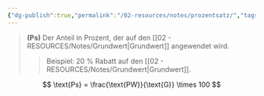 ```yaml
---
{"dg-publish":true,"permalink":"/02-resources/notes/prozentsatz/","tags":["mathe"],"noteIcon":"","updated":"2025-03-19T11:58:05.000+01:00"}
---
```


>**(Ps)**
>Der Anteil in Prozent, der auf den [[02 - RESOURCES/Notes/Grundwert\|Grundwert]] angewendet wird.  
>>Beispiel: 20 % Rabatt auf den [[02 - RESOURCES/Notes/Grundwert\|Grundwert]].
<style> .container {font-family: sans-serif; text-align: center;} .button-wrapper button {z-index: 1;height: 40px; width: 100px; margin: 10px;padding: 5px;} .excalidraw .App-menu_top .buttonList { display: flex;} .excalidraw-wrapper { height: 800px; margin: 50px; position: relative;} :root[dir="ltr"] .excalidraw .layer-ui__wrapper .zen-mode-transition.App-menu_bottom--transition-left {transform: none;} </style><script src="https://cdn.jsdelivr.net/npm/react@17/umd/react.production.min.js"></script><script src="https://cdn.jsdelivr.net/npm/react-dom@17/umd/react-dom.production.min.js"></script><script type="text/javascript" src="https://cdn.jsdelivr.net/npm/@excalidraw/excalidraw@0/dist/excalidraw.production.min.js"></script><div id="Prozentrechnung_2025-03-19_1132.30.excalidraw.md1"></div><script>(function(){const InitialData={"type":"excalidraw","version":2,"source":"https://github.com/zsviczian/obsidian-excalidraw-plugin/releases/tag/2.8.3","elements":[{"id":"TYplozRe7IiiLKrKLZEwD","type":"line","x":-343,"y":138.5625,"width":263,"height":459,"angle":0,"strokeColor":"#1e1e1e","backgroundColor":"transparent","fillStyle":"solid","strokeWidth":2,"strokeStyle":"solid","roughness":1,"opacity":100,"groupIds":[],"frameId":null,"index":"a0","roundness":{"type":2},"seed":2128737014,"version":56,"versionNonce":2052081142,"isDeleted":false,"boundElements":[],"updated":1742380380746,"link":null,"locked":false,"points":[[0,0],[263,-459]],"lastCommittedPoint":null,"startBinding":null,"endBinding":null,"startArrowhead":null,"endArrowhead":null},{"id":"43LmHdExBG6Q81h5Q7bg3","type":"line","x":-346,"y":140.5625,"width":446,"height":13,"angle":0,"strokeColor":"#1e1e1e","backgroundColor":"transparent","fillStyle":"solid","strokeWidth":2,"strokeStyle":"solid","roughness":1,"opacity":100,"groupIds":[],"frameId":null,"index":"a1","roundness":{"type":2},"seed":662705974,"version":76,"versionNonce":382230198,"isDeleted":false,"boundElements":[],"updated":1742380391792,"link":null,"locked":false,"points":[[0,0],[446,-13]],"lastCommittedPoint":null,"startBinding":null,"endBinding":null,"startArrowhead":null,"endArrowhead":null},{"id":"q-OSjxA1XOBoyzhbeWUfi","type":"line","x":-81,"y":-320.4375,"width":182,"height":448,"angle":0,"strokeColor":"#1e1e1e","backgroundColor":"transparent","fillStyle":"solid","strokeWidth":2,"strokeStyle":"solid","roughness":1,"opacity":100,"groupIds":[],"frameId":null,"index":"a2","roundness":{"type":2},"seed":1459034102,"version":80,"versionNonce":1348725238,"isDeleted":false,"boundElements":[],"updated":1742380396741,"link":null,"locked":false,"points":[[0,0],[182,448]],"lastCommittedPoint":null,"startBinding":null,"endBinding":null,"startArrowhead":null,"endArrowhead":null},{"id":"X10tYa9IYWkHgPLRBX4D7","type":"line","x":-214,"y":-87.4375,"width":229,"height":0,"angle":0,"strokeColor":"#1e1e1e","backgroundColor":"transparent","fillStyle":"solid","strokeWidth":2,"strokeStyle":"solid","roughness":1,"opacity":100,"groupIds":[],"frameId":null,"index":"a3","roundness":{"type":2},"seed":1132411702,"version":63,"versionNonce":73543786,"isDeleted":false,"boundElements":[],"updated":1742380400954,"link":null,"locked":false,"points":[[0,0],[229,0]],"lastCommittedPoint":null,"startBinding":null,"endBinding":null,"startArrowhead":null,"endArrowhead":null},{"id":"WLMyBQF0rG0NrbPS86m-l","type":"line","x":-110,"y":-86.4375,"width":4,"height":217,"angle":0,"strokeColor":"#1e1e1e","backgroundColor":"transparent","fillStyle":"solid","strokeWidth":2,"strokeStyle":"solid","roughness":1,"opacity":100,"groupIds":[],"frameId":null,"index":"a4","roundness":{"type":2},"seed":441750314,"version":98,"versionNonce":913445610,"isDeleted":false,"boundElements":[],"updated":1742380410900,"link":null,"locked":false,"points":[[0,0],[-4,217]],"lastCommittedPoint":null,"startBinding":null,"endBinding":null,"startArrowhead":null,"endArrowhead":null},{"id":"uSlxZFRk","type":"text","x":-261,"y":4.5625,"width":134.93515014648438,"height":33.00000000000001,"angle":0,"strokeColor":"#1e1e1e","backgroundColor":"transparent","fillStyle":"solid","strokeWidth":2,"strokeStyle":"solid","roughness":1,"opacity":100,"groupIds":[],"frameId":null,"index":"a5","roundness":null,"seed":1918251830,"version":87,"versionNonce":136986934,"isDeleted":false,"boundElements":[],"updated":1742380435423,"link":null,"locked":false,"text":"Grundwert","rawText":"Grundwert","fontSize":26.400000000000006,"fontFamily":5,"textAlign":"left","verticalAlign":"top","containerId":null,"originalText":"Grundwert","autoResize":true,"lineHeight":1.25},{"id":"zy46nxJM","type":"text","x":-85,"y":8.09758317961558,"width":122.00480651855469,"height":24.464916820384417,"angle":0,"strokeColor":"#1e1e1e","backgroundColor":"transparent","fillStyle":"solid","strokeWidth":2,"strokeStyle":"solid","roughness":1,"opacity":100,"groupIds":[],"frameId":null,"index":"a6","roundness":null,"seed":1692816042,"version":104,"versionNonce":1050007606,"isDeleted":false,"boundElements":[],"updated":1742380458417,"link":null,"locked":false,"text":"Prozentsatz","rawText":"Prozentsatz","fontSize":19.571933456307534,"fontFamily":5,"textAlign":"left","verticalAlign":"top","containerId":null,"originalText":"Prozentsatz","autoResize":true,"lineHeight":1.25},{"id":"9BrAHD5g","type":"text","x":-160,"y":-168.9515784968241,"width":130.1396026611328,"height":26.514078496824162,"angle":0,"strokeColor":"#1e1e1e","backgroundColor":"transparent","fillStyle":"solid","strokeWidth":2,"strokeStyle":"solid","roughness":1,"opacity":100,"groupIds":[],"frameId":null,"index":"a7","roundness":null,"seed":1864461226,"version":118,"versionNonce":2091710646,"isDeleted":false,"boundElements":[],"updated":1742380474505,"link":null,"locked":false,"text":"Prozentwert","rawText":"Prozentwert","fontSize":21.21126279745933,"fontFamily":5,"textAlign":"left","verticalAlign":"top","containerId":null,"originalText":"Prozentwert","autoResize":true,"lineHeight":1.25},{"id":"F8CHUpoV","type":"text","x":-112.63286951311397,"y":-128.1360613639606,"width":29.959991455078125,"height":25,"angle":0,"strokeColor":"#1e1e1e","backgroundColor":"transparent","fillStyle":"solid","strokeWidth":2,"strokeStyle":"solid","roughness":1,"opacity":100,"groupIds":[],"frameId":null,"index":"a9","roundness":null,"seed":378450922,"version":24,"versionNonce":176592362,"isDeleted":false,"boundElements":null,"updated":1742381227704,"link":null,"locked":false,"text":"Pw","rawText":"Pw","fontSize":20,"fontFamily":5,"textAlign":"left","verticalAlign":"top","containerId":null,"originalText":"Pw","autoResize":true,"lineHeight":1.25},{"id":"VFVuC8LF","type":"text","x":-204.63286951311397,"y":51.36393863603939,"width":16,"height":25,"angle":0,"strokeColor":"#1e1e1e","backgroundColor":"transparent","fillStyle":"solid","strokeWidth":2,"strokeStyle":"solid","roughness":1,"opacity":100,"groupIds":[],"frameId":null,"index":"aA","roundness":null,"seed":1498947638,"version":32,"versionNonce":913033270,"isDeleted":false,"boundElements":null,"updated":1742381233316,"link":null,"locked":false,"text":"G","rawText":"G","fontSize":20,"fontFamily":5,"textAlign":"left","verticalAlign":"top","containerId":null,"originalText":"G","autoResize":true,"lineHeight":1.25},{"id":"qVKCtaxE","type":"text","x":-31.632869513113974,"y":48.36393863603939,"width":25.959991455078125,"height":25,"angle":0,"strokeColor":"#1e1e1e","backgroundColor":"transparent","fillStyle":"solid","strokeWidth":2,"strokeStyle":"solid","roughness":1,"opacity":100,"groupIds":[],"frameId":null,"index":"aB","roundness":null,"seed":1792965546,"version":25,"versionNonce":653900598,"isDeleted":false,"boundElements":null,"updated":1742381240764,"link":null,"locked":false,"text":"Ps","rawText":"Ps","fontSize":20,"fontFamily":5,"textAlign":"left","verticalAlign":"top","containerId":null,"originalText":"Ps","autoResize":true,"lineHeight":1.25},{"id":"MMObGKCF","type":"text","x":-119.63286951311397,"y":-110.63606136396061,"width":8,"height":25,"angle":0,"strokeColor":"#1e1e1e","backgroundColor":"transparent","fillStyle":"solid","strokeWidth":2,"strokeStyle":"solid","roughness":1,"opacity":100,"groupIds":[],"frameId":null,"index":"a8","roundness":null,"seed":1614462442,"version":9,"versionNonce":603047530,"isDeleted":true,"boundElements":null,"updated":1742381222029,"link":null,"locked":false,"text":"","rawText":"","fontSize":20,"fontFamily":5,"textAlign":"left","verticalAlign":"top","containerId":null,"originalText":"","autoResize":true,"lineHeight":1.25}],"appState":{"theme":"dark","viewBackgroundColor":"#ffffff","currentItemStrokeColor":"#1e1e1e","currentItemBackgroundColor":"transparent","currentItemFillStyle":"solid","currentItemStrokeWidth":2,"currentItemStrokeStyle":"solid","currentItemRoughness":1,"currentItemOpacity":100,"currentItemFontFamily":5,"currentItemFontSize":20,"currentItemTextAlign":"left","currentItemStartArrowhead":null,"currentItemEndArrowhead":"arrow","currentItemArrowType":"round","scrollX":377.882869513114,"scrollY":418.1985613639606,"zoom":{"value":2},"currentItemRoundness":"round","gridSize":20,"gridStep":5,"gridModeEnabled":false,"gridColor":{"Bold":"rgba(217, 217, 217, 0.5)","Regular":"rgba(230, 230, 230, 0.5)"},"currentStrokeOptions":null,"frameRendering":{"enabled":true,"clip":true,"name":true,"outline":true},"objectsSnapModeEnabled":false,"activeTool":{"type":"selection","customType":null,"locked":false,"lastActiveTool":null}},"files":{}};InitialData.scrollToContent=true;App=()=>{const e=React.useRef(null),t=React.useRef(null),[n,i]=React.useState({width:void 0,height:void 0});return React.useEffect(()=>{i({width:t.current.getBoundingClientRect().width,height:t.current.getBoundingClientRect().height});const e=()=>{i({width:t.current.getBoundingClientRect().width,height:t.current.getBoundingClientRect().height})};return window.addEventListener("resize",e),()=>window.removeEventListener("resize",e)},[t]),React.createElement(React.Fragment,null,React.createElement("div",{className:"excalidraw-wrapper",ref:t},React.createElement(ExcalidrawLib.Excalidraw,{ref:e,width:n.width,height:n.height,initialData:InitialData,viewModeEnabled:!0,zenModeEnabled:!0,gridModeEnabled:!1})))},excalidrawWrapper=document.getElementById("Prozentrechnung_2025-03-19_1132.30.excalidraw.md1");ReactDOM.render(React.createElement(App),excalidrawWrapper);})();</script>

$$
\text{Ps} = \frac{\text{PW}}{\text{G}} \times 100
$$